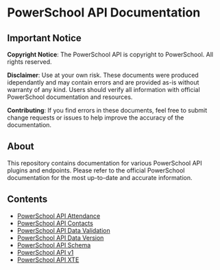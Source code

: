 # PowerSchool API Documentation

## Important Notice

**Copyright Notice**: The PowerSchool API is copyright to PowerSchool. All rights reserved.

**Disclaimer**: Use at your own risk. These documents were produced idependantly and may contain errors and are provided as-is without warranty of any kind. Users should verify all information with official PowerSchool documentation and resources.

**Contributing**: If you find errors in these documents, feel free to submit change requests or issues to help improve the accuracy of the documentation.

## About

This repository contains documentation for various PowerSchool API plugins and endpoints. Please refer to the official PowerSchool documentation for the most up-to-date and accurate information.

## Contents

- [PowerSchool API Attendance](plugins/powerschool-api-attendance.md)
- [PowerSchool API Contacts](plugins/powerschool-api-contacts.md)
- [PowerSchool API Data Validation](plugins/powerschool-api-datavalidation.md)
- [PowerSchool API Data Version](plugins/powerschool-api-dataversion.md)
- [PowerSchool API Schema](plugins/powerschool-api-schema.md)
- [PowerSchool API v1](plugins/powerschool-api-v1.md)
- [PowerSchool API XTE](plugins/powerschool-api-xte.md)